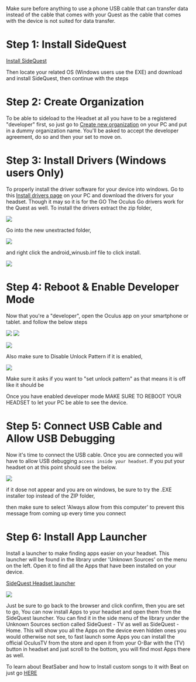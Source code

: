 Make sure before anything to use a phone USB cable that can transfer data instead of the cable that comes with your Quest as the cable that comes with the device is not suited for data transfer.

Step 1: Install SideQuest
====================================================

 [Install SideQuest](https://sidequestvr.com/#/download)

Then locate your related OS (Windows users use the EXE) and download and install SideQuest, then continue with the steps


Step 2: Create Organization
====================================================

To be able to sideload to the Headset at all you have to be a registered "developer" first, so just go to [Create new organization](https://dashboard.oculus.com/organizations/create/) on your PC and put in a dummy organization name. You'll be asked to accept the developer agreement, do so and then your set to move on.

Step 3: Install Drivers (Windows users Only)
====================================================

To properly install the driver software for your device into windows. Go to this [Install drivers page](https://developer.oculus.com/downloads/package/oculus-go-adb-drivers/) on your PC and download the drivers for your headset.
Though it may so it is for the GO The Oculus Go drivers work for the Quest as well.
To install the drivers extract the zip folder,

![](https://cdn.discordapp.com/attachments/608376262347587595/608756299177656320/extract_drivers.png)

Go into the new unextracted folder,

![](https://cdn.discordapp.com/attachments/608376262347587595/608755536984277002/Screenshot_1106.png)

and right click the android_winusb.inf file to click install.

![](https://cdn.discordapp.com/attachments/608376262347587595/608755617242546233/drivers.png)


Step 4: Reboot & Enable Developer Mode
====================================================
Now that you're a "developer", open the Oculus app on your smartphone or tablet. and follow the below steps

![](https://cdn.discordapp.com/attachments/608376262347587595/609103817178611732/Screenshot_2019-08-07-13-23-35.png)
![](https://cdn.discordapp.com/attachments/608376262347587595/609103731979714597/Screenshot_2019-08-07-13-23-39.png)

![](https://cdn.discordapp.com/attachments/608376262347587595/608760168230027264/enable_Dev_mode.png)

Also make sure to Disable Unlock Pattern if it is enabled,

![](https://cdn.discordapp.com/attachments/608376262347587595/609104317001105411/disable_unlock_patt.png)

Make sure it asks if you want to "set unlock pattern" as that means it is off like it should be

Once you have enabled developer mode MAKE SURE TO REBOOT YOUR HEADSET to let your PC be able to see the device.

Step 5: Connect USB Cable and Allow USB Debugging
====================================================

Now it's time to connect the USB cable. Once you are connected you will have to allow USB debugging `access inside your headset`. If you put your headset on at this point should see the below. 

![](https://cdn.discordapp.com/attachments/608376262347587595/608761133444235275/Screenshot_1113.png)


if it dose not appear and you are on windows, be sure to try the .EXE installer top instead of the ZIP folder, 

then make sure to select 'Always allow from this computer' to prevent this message from coming up every time you connect 

Step 6: Install App Launcher
====================================================
Install a launcher to make finding apps easier on your headset. This launcher will be found in the library under 'Unknown Sources' on the menu on the left. Open it to find all the Apps that have been installed on your device.

[SideQuest Headset launcher](https://sidequestvr.com/#/app/90)

![](https://cdn.discordapp.com/attachments/608376262347587595/609105577175416842/Screenshot_1129.png)

Just be sure to go back to the browser and click confirm, then you are set to go, You can now install Apps to your headset and open them from the SideQuest launcher. You can find it in the side menu of the library under the Unknown Sources section called SideQuest - TV as well as SideQuest - Home. This will show you all the Apps on the device even hidden ones you would otherwise not see, to fast launch some Apps you can install the official OculusTV from the store and open it from your O-Bar with the (TV) button in headset and just scroll to the bottom, you will find most Apps there as well.

To learn about BeatSaber and how to Install custom songs to it with Beat on just go [HERE](https://github.com/the-expanse/SideQuest/wiki/Beat-On,-What-is-that?)